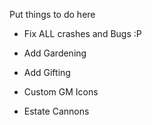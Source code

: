 Put things to do here

* Fix ALL crashes and Bugs :P

* Add Gardening
* Add Gifting
* Custom GM Icons
* Estate Cannons
